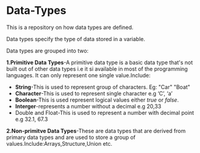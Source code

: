 # Data-Types
<p>This is a repository on how data types are defined.</p>
<p>Data types specify the type of data stored in a variable.</p>
<p>Data types are grouped into two:</p>
<strong>1.Primitive Data Types</strong>-A primitive data type is a basic data type that's not built out of other data types i.e it si available in most of the programming languages. It can only represent one single value.Include:<br>
<ul>
<li><strong>String</strong>-This is used to represent group of characters.
Eg: "Car" "Boat"</li>
<li><strong>Character</strong>-This is used to represent single character e.g ‘C’, ‘a’</li>
<li><strong>Boolean</strong>-This is used represent logical values either <em>true</em> or <em>false</em>.
 </li>
<li><strong>Interger</strong>-represents a number without a decimal e.g 20,33</li>
<li></strong>Double and Float</strong>-This is used to represent a number with decimal point e.g 32.1, 67.3</li>
</ul>
<strong>2.Non-primitve Data Types</strong>-These are data types that are derived from primary data types and are used to store a group of values.Include:Arrays,Structure,Union etc.</li>
